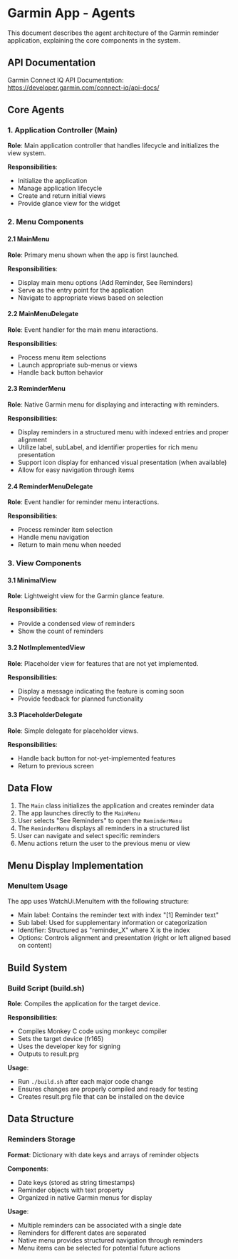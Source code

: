 # Garmin App - Agents

This document describes the agent architecture of the Garmin reminder application, explaining the core components in the system.

## API Documentation

Garmin Connect IQ API Documentation: https://developer.garmin.com/connect-iq/api-docs/

## Core Agents

### 1. Application Controller (Main)

**Role**: Main application controller that handles lifecycle and initializes the view system.

**Responsibilities**:
- Initialize the application
- Manage application lifecycle
- Create and return initial views
- Provide glance view for the widget

### 2. Menu Components

#### 2.1 MainMenu

**Role**: Primary menu shown when the app is first launched.

**Responsibilities**:
- Display main menu options (Add Reminder, See Reminders)
- Serve as the entry point for the application
- Navigate to appropriate views based on selection

#### 2.2 MainMenuDelegate

**Role**: Event handler for the main menu interactions.

**Responsibilities**:
- Process menu item selections
- Launch appropriate sub-menus or views
- Handle back button behavior

#### 2.3 ReminderMenu

**Role**: Native Garmin menu for displaying and interacting with reminders.

**Responsibilities**:
- Display reminders in a structured menu with indexed entries and proper alignment
- Utilize label, subLabel, and identifier properties for rich menu presentation
- Support icon display for enhanced visual presentation (when available)
- Allow for easy navigation through items

#### 2.4 ReminderMenuDelegate

**Role**: Event handler for reminder menu interactions.

**Responsibilities**:
- Process reminder item selection
- Handle menu navigation
- Return to main menu when needed

### 3. View Components

#### 3.1 MinimalView

**Role**: Lightweight view for the Garmin glance feature.

**Responsibilities**:
- Provide a condensed view of reminders
- Show the count of reminders

#### 3.2 NotImplementedView

**Role**: Placeholder view for features that are not yet implemented.

**Responsibilities**:
- Display a message indicating the feature is coming soon
- Provide feedback for planned functionality

#### 3.3 PlaceholderDelegate

**Role**: Simple delegate for placeholder views.

**Responsibilities**:
- Handle back button for not-yet-implemented features
- Return to previous screen

## Data Flow

1. The `Main` class initializes the application and creates reminder data
2. The app launches directly to the `MainMenu`
3. User selects "See Reminders" to open the `ReminderMenu`
4. The `ReminderMenu` displays all reminders in a structured list
5. User can navigate and select specific reminders
6. Menu actions return the user to the previous menu or view

## Menu Display Implementation

### MenuItem Usage

The app uses WatchUi.MenuItem with the following structure:
- Main label: Contains the reminder text with index "[1] Reminder text"
- Sub label: Used for supplementary information or categorization
- Identifier: Structured as "reminder_X" where X is the index
- Options: Controls alignment and presentation (right or left aligned based on content)

## Build System

### Build Script (build.sh)

**Role**: Compiles the application for the target device.

**Responsibilities**:
- Compiles Monkey C code using monkeyc compiler
- Sets the target device (fr165)
- Uses the developer key for signing
- Outputs to result.prg

**Usage**:
- Run `./build.sh` after each major code change
- Ensures changes are properly compiled and ready for testing
- Creates result.prg file that can be installed on the device

## Data Structure

### Reminders Storage

**Format**: Dictionary with date keys and arrays of reminder objects

**Components**:
- Date keys (stored as string timestamps)
- Reminder objects with text property
- Organized in native Garmin menus for display

**Usage**:
- Multiple reminders can be associated with a single date
- Reminders for different dates are separated
- Native menu provides structured navigation through reminders
- Menu items can be selected for potential future actions